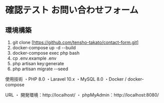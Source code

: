 # 確認テスト お問い合わせフォーム

## 環境構築

1. git clone [https://github.com/tensho-takato/contact-form.git]
2. docker-compose up -d --build
3. docker-compose exec php bash
4. cp .env.example .env
5. php artisan key:generate
6. php artisan migrate --seed

使用技術
・PHP 8.0
・Laravel 10.x
・MySQL 8.0
・Docker / docker-compose

URL
・ 開発環境：http://localhost/
・ phpMyAdmin：http://localhost:8080/

